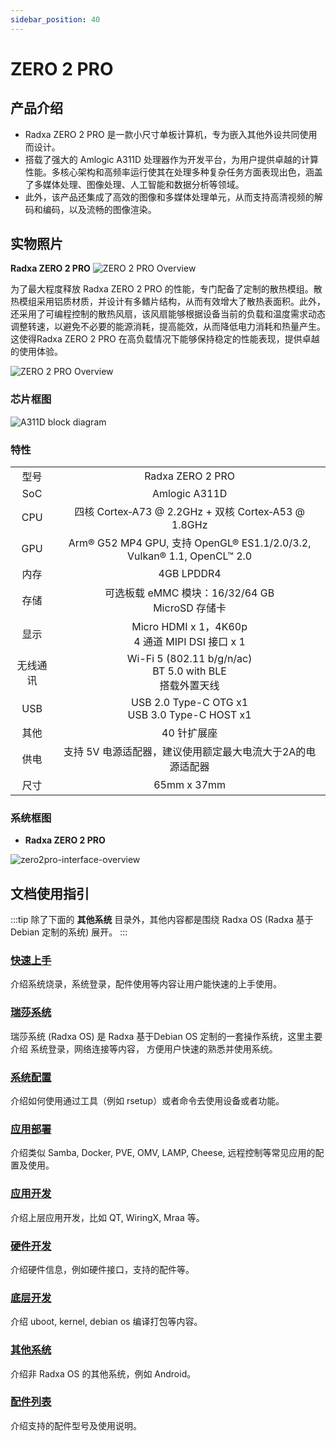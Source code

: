 ```yaml
---
sidebar_position: 40
---
```


# ZERO 2 PRO

## 产品介绍

- Radxa ZERO 2 PRO 是一款小尺寸单板计算机，专为嵌入其他外设共同使用而设计。
- 搭载了强大的 Amlogic A311D 处理器作为开发平台，为用户提供卓越的计算性能。多核心架构和高频率运行使其在处理多种复杂任务方面表现出色，涵盖了多媒体处理、图像处理、人工智能和数据分析等领域。
- 此外，该产品还集成了高效的图像和多媒体处理单元，从而支持高清视频的解码和编码，以及流畅的图像渲染。

## 实物照片

**Radxa ZERO 2 PRO**
![ZERO 2 PRO Overview](/img/zero/zero2pro/zero2pro-mark.webp)

为了最大程度释放 Radxa ZERO 2 PRO 的性能，专门配备了定制的散热模组。散热模组采用铝质材质，并设计有多鳍片结构，从而有效增大了散热表面积。此外，还采用了可编程控制的散热风扇，该风扇能够根据设备当前的负载和温度需求动态调整转速，以避免不必要的能源消耗，提高能效，从而降低电力消耗和热量产生。这使得Radxa ZERO 2 PRO 在高负载情况下能够保持稳定的性能表现，提供卓越的使用体验。

<div className='img' style={{ transform: 'scale(.6)' }}>

![ZERO 2 PRO Overview](/img/zero/zero2pro/zero2pro-heatsink.webp)

</div>

### 芯片框图

![A311D block diagram](/img/zero/zero2pro/A311D-block-digram.png)

### 特性

<table>
    <tr>
        <td align="center">型号</td>
        <td align="center">Radxa ZERO 2 PRO</td>
    </tr>
    <tr>
        <td align="center">SoC</td>
        <td colspan="2" align="center">Amlogic A311D</td>
    </tr>
    <tr>
        <td align="center">CPU</td>
        <td colspan="2" align="center">四核 Cortex‑A73 @ 2.2GHz + 双核 Cortex‑A53 @ 1.8GHz</td>
    </tr>
    <tr>
        <td align="center">GPU</td>
        <td colspan="2" align="center">Arm® G52 MP4 GPU, 支持 OpenGL® ES1.1/2.0/3.2, Vulkan® 1.1, OpenCL™ 2.0</td>
    </tr>
    <tr>
        <td align="center">内存</td>
        <td colspan="2" align="center">4GB LPDDR4</td>
    </tr>
    <tr>
        <td align="center">存储</td>
        <td align="center">可选板载 eMMC 模块：16/32/64 GB<br/>MicroSD 存储卡</td>
    </tr>
    <tr>
        <td align="center">显示</td>
        <td colspan="2" align="center">Micro HDMI x 1，4K60p<br/>4 通道 MIPI DSI 接口 x 1</td>
    </tr>
    <tr>
        <td align="center">无线通讯</td>
        <td align="center">Wi-Fi 5 (802.11 b/g/n/ac)<br/>BT 5.0 with BLE<br/>搭载外置天线</td>
    </tr>
    <tr>
        <td align="center">USB</td>
        <td colspan="2" align="center">USB 2.0 Type-C OTG x1<br/>USB 3.0 Type-C HOST x1</td>
    </tr>
    <tr>
        <td align="center">其他</td>
        <td colspan="2" align="center">40 针扩展座</td>
    </tr>
    <tr>
        <td align="center">供电</td>
        <td colspan="2" align="center">支持 5V 电源适配器，建议使用额定最大电流大于2A的电源适配器</td>
    </tr>
    <tr>
        <td align="center">尺寸</td>
        <td colspan="2" align="center">65mm x 37mm</td>
    </tr>
</table>

### 系统框图

- **Radxa ZERO 2 PRO**

![zero2pro-interface-overview](/img/zero/zero2pro/zero2pro-block-digram.webp)

## 文档使用指引

:::tip
除了下面的 **其他系统** 目录外，其他内容都是围绕 Radxa OS (Radxa 基于 Debian 定制的系统) 展开。
:::

### [快速上手](/zero/zero/getting-started)

介绍系统烧录，系统登录，配件使用等内容让用户能快速的上手使用。

### [瑞莎系统](/zero/zero/radxa-os)

瑞莎系统 (Radxa OS) 是 Radxa 基于Debian OS 定制的一套操作系统，这里主要介绍 系统登录，网络连接等内容，
方便用户快速的熟悉并使用系统。

### [系统配置](/zero/zero/os-config)

介绍如何使用通过工具（例如 rsetup）或者命令去使用设备或者功能。

### [应用部署](/zero/zero/apps-deployment)

介绍类似 Samba, Docker, PVE, OMV, LAMP, Cheese, 远程控制等常见应用的配置及使用。

### [应用开发](/zero/zero/app-development)

介绍上层应用开发，比如 QT, WiringX, Mraa 等。

### [硬件开发](/zero/zero/hardware-design)

介绍硬件信息，例如硬件接口，支持的配件等。

### [底层开发](/zero/zero/low-level-dev)

介绍 uboot, kernel, debian os 编译打包等内容。

### [其他系统](/zero/zero/other-os)

介绍非 Radxa OS 的其他系统，例如 Android。

### [配件列表](/zero/zero/accessories)

介绍支持的配件型号及使用说明。
